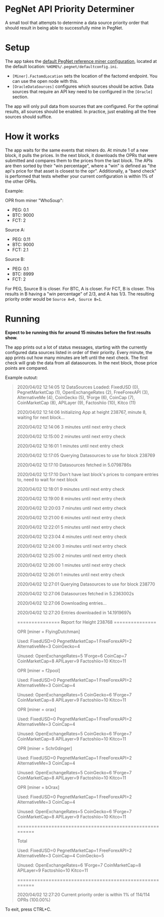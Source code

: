 # PegNet API Priority Determiner

A small tool that attempts to determine a data source priority order that should result in being able to successfully mine in PegNet.

# Setup

The app takes the [default PegNet reference miner configuration](https://github.com/pegnet/pegnet/blob/master/config/defaultconfig.ini), located at the default location: `%HOME%/.pegnet/defaultconfig.ini`. 

* `[Miner].FactomdLocation` sets the location of the factomd endpoint. You can use the open node with this.
* `[OracleDataSources]` configures which sources should be active. Data sources that require an API key need to be configured in the `[Oracle]` section.

The app will only pull data from sources that are configured. For the optimal results, all sources should be enabled. In practice, just enabling all the free sources should suffice.

# How it works

The app waits for the same events that miners do. At minute 1 of a new block, it pulls the prices. In the next block, it downloads the OPRs that were submitted and compares them to the prices from the last block. The APIs are then sorted by their "win percentage", where a "win" is defined as "the api's price for that asset is closest to the opr". Additionally, a "band check" is performed that tests whether your current configuration is within 1% of the other OPRs.

Example:

OPR from miner "WhoSoup":
* PEG: 0.1
* BTC: 9000
* FCT: 2

Source A:
* PEG: 0.11
* BTC: 9000
* FCT: 2.1

Source B:
* PEG: 0.1
* BTC: 8999
* FCT: 2

For PEG, Source B is closer. For BTC, A is closer. For FCT, B is closer. This results in B having a "win percentage" of 2/3, and A has 1/3. The resulting priority order would be `Source A=0, Source B=1`. 

# Running 

**Expect to be running this for around 15 minutes before the first results show.**

The app prints out a lot of status messages, starting with the currently configured data sources listed in order of their priority. Every minute, the app prints out how many minutes are left until the next check. The first check will grab the data from all datasources. In the next block, those price points are compared. 

Example outout:
> 2020/04/02 12:14:05 12 DataSources Loaded: FixedUSD (0), PegnetMarketCap (1), OpenExchangeRates (2), FreeForexAPI (3), AlternativeMe (4), CoinGecko (5), 1Forge (6), CoinCap (7), CoinMarketCap (8), APILayer (9), Factoshiio (10), Kitco (11)
> 
> 2020/04/02 12:14:06 Initializing App at height 238767, minute 8, waiting for next block...
> 
> 2020/04/02 12:14:06 3 minutes until next entry check
> 
> 2020/04/02 12:15:00 2 minutes until next entry check
> 
> 2020/04/02 12:16:01 1 minutes until next entry check
> 
> 2020/04/02 12:17:05 Querying Datasources to use for block 238769
> 
> 2020/04/02 12:17:10 Datasources fetched in 5.0798786s
> 
> 2020/04/02 12:17:10 Don't have last block's prices to compare entries to, need to wait for next block
> 
> 2020/04/02 12:18:01 9 minutes until next entry check
> 
> 2020/04/02 12:19:00 8 minutes until next entry check
> 
> 2020/04/02 12:20:03 7 minutes until next entry check
> 
> 2020/04/02 12:21:00 6 minutes until next entry check
> 
> 2020/04/02 12:22:01 5 minutes until next entry check
> 
> 2020/04/02 12:23:04 4 minutes until next entry check
> 
> 2020/04/02 12:24:00 3 minutes until next entry check
> 
> 2020/04/02 12:25:00 2 minutes until next entry check
> 
> 2020/04/02 12:26:00 1 minutes until next entry check
> 
> 2020/04/02 12:26:01 1 minutes until next entry check
> 
> 2020/04/02 12:27:01 Querying Datasources to use for block 238770
> 
> 2020/04/02 12:27:06 Datasources fetched in 5.2363002s
> 
> 2020/04/02 12:27:06 Downloading entries...
> 
> 2020/04/02 12:27:20 Entries downloaded in 14.1919697s
> 
> =============== Report for Height 238768 ===============
> 
> OPR [miner = FlyingDutchman]
> 
>   Used: FixedUSD=0 PegnetMarketCap=1 FreeForexAPI=2 AlternativeMe=3 CoinGecko=4
> 
> Unused: OpenExchangeRates=5 1Forge=6 CoinCap=7 CoinMarketCap=8 APILayer=9 Factoshiio=10 Kitco=11
> 
> 
> 
> OPR [miner = f2pool]
> 
>   Used: FixedUSD=0 PegnetMarketCap=1 FreeForexAPI=2 AlternativeMe=3 CoinCap=4
> 
> Unused: OpenExchangeRates=5 CoinGecko=6 1Forge=7 CoinMarketCap=8 APILayer=9 Factoshiio=10 Kitco=11
> 
> 
> 
> OPR [miner = orax]
> 
>   Used: FixedUSD=0 PegnetMarketCap=1 FreeForexAPI=2 AlternativeMe=3 CoinCap=4
> 
> Unused: OpenExchangeRates=5 CoinGecko=6 1Forge=7 CoinMarketCap=8 APILayer=9 Factoshiio=10 Kitco=11
> 
> 
> 
> OPR [miner = Schr0dinger]
> 
>   Used: FixedUSD=0 PegnetMarketCap=1 FreeForexAPI=2 AlternativeMe=3 CoinCap=4
> 
> Unused: OpenExchangeRates=5 CoinGecko=6 1Forge=7 CoinMarketCap=8 APILayer=9 Factoshiio=10 Kitco=11
> 
> 
> 
> OPR [miner = bOrax]
> 
>   Used: FixedUSD=0 PegnetMarketCap=1 FreeForexAPI=2 AlternativeMe=3 CoinCap=4
> 
> Unused: OpenExchangeRates=5 CoinGecko=6 1Forge=7 CoinMarketCap=8 APILayer=9 Factoshiio=10 Kitco=11
> 
> ========================================================
> 
> Total
> 
>   Used: FixedUSD=0 PegnetMarketCap=1 FreeForexAPI=2 AlternativeMe=3 CoinCap=4 CoinGecko=5
> 
> Unused: OpenExchangeRates=6 1Forge=7 CoinMarketCap=8 APILayer=9 Factoshiio=10 Kitco=11
> 
> ========================================================
> 
> 2020/04/02 12:27:20 Current priority order is within 1% of 114/114 OPRs (100.00%)

To exit, press CTRL+C.